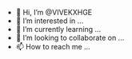 - 👋 Hi, I’m @VIVEKXHGE
- 👀 I’m interested in ...
- 🌱 I’m currently learning ...
- 💞️ I’m looking to collaborate on ...
- 📫 How to reach me ...

<!---
VIVEKXHGE/VIVEKXHGE is a ✨ special ✨ repository because its `README.md` (this file) appears on your GitHub profile.
You can click the Preview link to take a look at your changes.
--->
